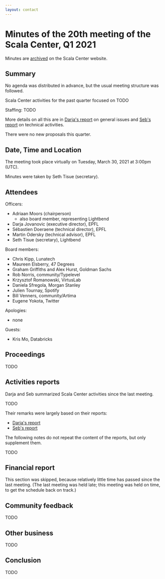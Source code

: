 ```yaml
---
layout: contact
---
```


# Minutes of the 20th meeting of the Scala Center, Q1 2021

Minutes are [archived](https://scala.epfl.ch/records.html) on the
Scala Center website.

## Summary

No agenda was distributed in advance, but the usual meeting structure
was followed.

Scala Center activities for the past quarter focused on TODO

Staffing: TODO

More details on all this are in
[Darja's report](./TODO) on general issues and
[Seb's report](./TODO) on technical activities.

There were no new proposals this quarter.

## Date, Time and Location

The meeting took place virtually on Tuesday, March 30, 2021 at
3:00pm (UTC).

Minutes were taken by Seth Tisue (secretary).

## Attendees

Officers:

* Adriaan Moors (chairperson)
  * also board member, representing Lightbend
* Darja Jovanovic (executive director), EPFL
* Sébastien Doeraene (technical director), EPFL
* Martin Odersky (technical advisor), EPFL
* Seth Tisue (secretary), Lightbend

Board members:

* Chris Kipp, Lunatech
* Maureen Elsberry, 47 Degrees
* Graham Griffiths and Alex Hurst, Goldman Sachs
* Rob Norris, community/Typelevel
* Krzysztof Romanowski, VirtusLab
* Daniela Sfregola, Morgan Stanley
* Julien Tournay, Spotify
* Bill Venners, community/Artima
* Eugene Yokota, Twitter

Apologies:

* none

Guests:

* Kris Mo, Databricks

## Proceedings

TODO

## Activities reports

Darja and Seb summarized Scala Center activities since the last
meeting.

TODO

Their remarks were largely based on their reports:

* [Darja's report](TODO)
* [Seb's report](TODO)

The following notes do not repeat the content of the reports,
but only supplement them.

TODO

## Financial report

This section was skipped, because relatively little time has passed
since the last meeting.  (The last meeting was held late; this meeting
was held on time, to get the schedule back on track.)

## Community feedback

TODO

## Other business

TODO

## Conclusion

TODO
